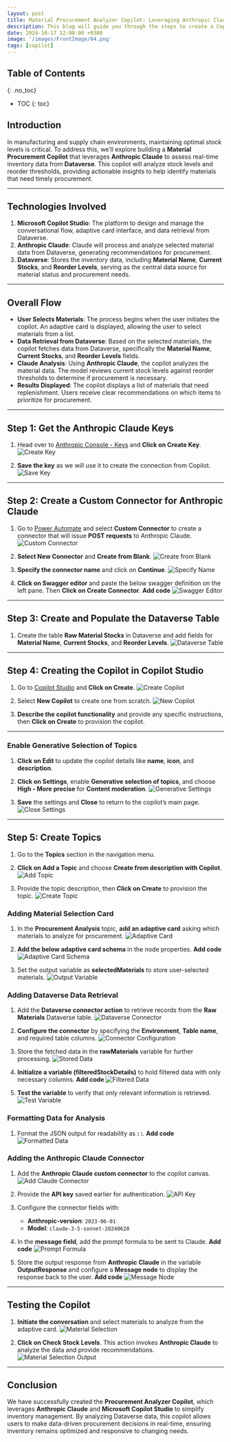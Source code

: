 ```yaml
---
layout: post
title: Material Procurement Analyzer Copilot: Leveraging Anthropic Claude with Dataverse
description: This blog will guide you through the steps to create a Copilot that analyzes inventory levels from Dataverse and identifies materials needing procurement using Anthropic Claude.
date: 2024-10-17 12:00:00 +0300
image: '/images/FrontImage/04.png'
tags: [copilot]
---
```


## Table of Contents
{: .no_toc}

* TOC
{: toc}



## Introduction

In manufacturing and supply chain environments, maintaining optimal stock levels is critical. To address this, we’ll explore building a **Material Procurement Copilot** that leverages **Anthropic Claude** to assess real-time inventory data from **Dataverse**. This copilot will analyze stock levels and reorder thresholds, providing actionable insights to help identify materials that need timely procurement.

---

## Technologies Involved

1. **Microsoft Copilot Studio**: The platform to design and manage the conversational flow, adaptive card interface, and data retrieval from Dataverse.
2. **Anthropic Claude**: Claude will process and analyze selected material data from Dataverse, generating recommendations for procurement.
3. **Dataverse**: Stores the inventory data, including **Material Name**, **Current Stocks**, and **Reorder Levels**, serving as the central data source for material status and procurement needs.

---

## Overall Flow

- **User Selects Materials**: The process begins when the user initiates the copilot. An adaptive card is displayed, allowing the user to select materials from a list.
- **Data Retrieval from Dataverse**: Based on the selected materials, the copilot fetches data from Dataverse, specifically the **Material Name**, **Current Stocks**, and **Reorder Levels** fields.
- **Claude Analysis**: Using **Anthropic Claude**, the copilot analyzes the material data. The model reviews current stock levels against reorder thresholds to determine if procurement is necessary.
- **Results Displayed**: The copilot displays a list of materials that need replenishment. Users receive clear recommendations on which items to prioritize for procurement.

---

## Step 1: Get the Anthropic Claude Keys

1. Head over to [Anthropic Console - Keys](https://console.anthropic.com/settings/keys) and **Click on Create Key**.
   ![Create Key](\images\22_AnthropicProcurement\1.png)

2. **Save the key** as we will use it to create the connection from Copilot.
   ![Save Key](\images\22_AnthropicProcurement\2.png)

---

## Step 2: Create a Custom Connector for Anthropic Claude

1. Go to [Power Automate](https://make.powerautomate.com/) and select **Custom Connector** to create a connector that will issue **POST requests** to Anthropic Claude.
   ![Custom Connector](\images\22_AnthropicProcurement\3.png)

2. **Select New Connector** and **Create from Blank**.
   ![Create from Blank](\images\22_AnthropicProcurement\4.png)

3. **Specify the connector name** and click on **Continue**.
   ![Specify Name](\images\22_AnthropicProcurement\5.png)

4. **Click on Swagger editor** and paste the below swagger definition on the left pane. Then **Click on Create Connector**.
   **Add code**
   ![Swagger Editor](\images\22_AnthropicProcurement\6.png)

---

## Step 3: Create and Populate the Dataverse Table

1. Create the table **Raw Material Stocks** in Dataverse and add fields for **Material Name**, **Current Stocks**, and **Reorder Levels**.
   ![Dataverse Table](\images\22_AnthropicProcurement\7.png)

---

## Step 4: Creating the Copilot in Copilot Studio

1. Go to [Copilot Studio](https://copilotstudio.microsoft.com/) and **Click on Create**.
   ![Create Copilot](\images\22_AnthropicProcurement\8.png)

2. Select **New Copilot** to create one from scratch.
   ![New Copilot](\images\22_AnthropicProcurement\9.png)

3. **Describe the copilot functionality** and provide any specific instructions, then **Click on Create** to provision the copilot.

---

### Enable Generative Selection of Topics

1. **Click on Edit** to update the copilot details like **name**, **icon**, and **description**.
2. **Click on Settings**, enable **Generative selection of topics**, and choose **High - More precise** for **Content moderation**.
   ![Generative Settings](\images\22_AnthropicProcurement\10.png)

3. **Save** the settings and **Close** to return to the copilot’s main page.
   ![Close Settings](\images\22_AnthropicProcurement\11.png)

---

## Step 5: Create Topics

1. Go to the **Topics** section in the navigation menu.
2. **Click on Add a Topic** and choose **Create from description with Copilot**.
   ![Add Topic](\images\22_AnthropicProcurement\12.png)

3. Provide the topic description, then **Click on Create** to provision the topic.
   ![Create Topic](\images\22_AnthropicProcurement\13.png)

### Adding Material Selection Card

1. In the **Procurement Analysis** topic, **add an adaptive card** asking which materials to analyze for procurement.
   ![Adaptive Card](\images\22_AnthropicProcurement\14.png)

2. **Add the below adaptive card schema** in the node properties.
   **Add code**
   ![Adaptive Card Schema](\images\22_AnthropicProcurement\15.png)

3. Set the output variable as **selectedMaterials** to store user-selected materials.
   ![Output Variable](\images\22_AnthropicProcurement\16.png)

### Adding Dataverse Data Retrieval

1. Add the **Dataverse connector action** to retrieve records from the **Raw Materials** Dataverse table.
   ![Dataverse Connector](\images\22_AnthropicProcurement\17.png)

2. **Configure the connector** by specifying the **Environment**, **Table name**, and required table columns.
   ![Connector Configuration](\images\22_AnthropicProcurement\18.png)

3. Store the fetched data in the **rawMaterials** variable for further processing.
   ![Stored Data](\images\22_AnthropicProcurement\19.png)

4. **Initialize a variable (filteredStockDetails)** to hold filtered data with only necessary columns.
   **Add code**
   ![Filtered Data](\images\22_AnthropicProcurement\20.png)

5. **Test the variable** to verify that only relevant information is retrieved.
   ![Test Variable](\images\22_AnthropicProcurement\21.png)

### Formatting Data for Analysis

1. Format the JSON output for readability as **<Material Name>: <Current Stock Levels>:<Reorder Levels>**.
   **Add code**
   ![Formatted Data](\images\22_AnthropicProcurement\22.png)

### Adding the Anthropic Claude Connector

1. Add the **Anthropic Claude custom connector** to the copilot canvas.
   ![Add Claude Connector](\images\22_AnthropicProcurement\24.png)

2. Provide the **API key** saved earlier for authentication.
   ![API Key](\images\22_AnthropicProcurement\25.png)

3. Configure the connector fields with:
   - **Anthropic-version**: `2023-06-01`
   - **Model**: `claude-3-5-sonnet-20240620`

4. In the **message field**, add the prompt formula to be sent to Claude.
   **Add code**
   ![Prompt Formula](\images\22_AnthropicProcurement\25_1.png)

5. Store the output response from **Anthropic Claude** in the variable **OutputResponse** and configure a **Message node** to display the response back to the user.
   **Add code**
   ![Message Node](\images\22_AnthropicProcurement\26.png)

---

## Testing the Copilot

1. **Initiate the conversation** and select materials to analyze from the adaptive card.
   ![Material Selection](\images\22_AnthropicProcurement\27.png)

2. **Click on Check Stock Levels**. This action invokes **Anthropic Claude** to analyze the data and provide recommendations.
   ![Material Selection Output](\images\22_AnthropicProcurement\28.png)
---

## Conclusion

We have successfully created the **Procurement Analyzer Copilot**, which leverages **Anthropic Claude** and **Microsoft Copilot Studio** to simplify inventory management. By analyzing Dataverse data, this copilot allows users to make data-driven procurement decisions in real-time, ensuring inventory remains optimized and responsive to changing needs.
